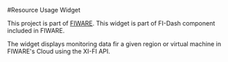 #Resource Usage Widget

This project is part of [FIWARE](https://www.fiware.org/). This widget is part of FI-Dash component included in FIWARE.

The widget displays monitoring data fir a given region or virtual machine in FIWARE's Cloud using the XI-FI API.